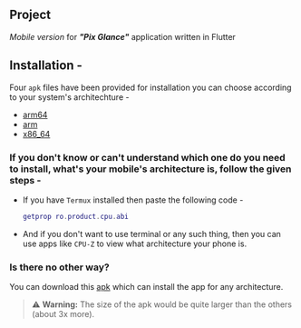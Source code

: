 ## Project

_Mobile version_ for ***"Pix Glance"*** application written in Flutter

## Installation - 

Four `apk` files have been provided for installation you can choose according to your system's architechture - 

- [arm64](https://github.com/architmishra-15/PixGlance/releases/download/apk/PixGlance-arm64-v8a.apk)
- [arm](https://github.com/architmishra-15/PixGlance/releases/download/apk/PixGlance-armeabi-v7a.apk)
- [x86_64](https://github.com/architmishra-15/PixGlance/releases/download/apk/PixGlance-x86_64.apk)

### If you don't know or can't understand which one do you need to install, what's your mobile's architecture is, follow the given steps -

 - If you have `Termux` installed then paste the following code -
   
     ```lua
     getprop ro.product.cpu.abi
     ```
- And if you don't want to use terminal or any such thing, then you can use apps like `CPU-Z` to view what architecture your phone is.


### Is there no other way?

You can download this [apk](https://github.com/architmishra-15/PixGlance/releases/download/apk/PixGlance.apk) which can install the app for any architecture.

> :warning: **Warning:** The size of the apk would be quite larger than the others (about 3x more).

